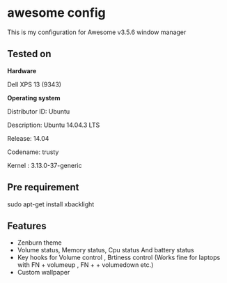# awesome config
This is my configuration for Awesome v3.5.6 window manager

## Tested on

**Hardware**

Dell XPS 13 (9343) 

**Operating system**

Distributor ID:	Ubuntu

Description:	Ubuntu 14.04.3 LTS

Release:	14.04

Codename:	trusty

Kernel : 3.13.0-37-generic


## Pre requirement

  sudo apt-get install xbacklight

## Features

- Zenburn theme
- Volume status, Memory status, Cpu status And battery status
- Key hooks for Volume control , Brtiness control (Works fine for laptops with FN + volumeup , FN + + volumedown  etc.)
- Custom wallpaper
